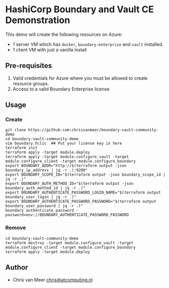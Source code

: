 # HashiCorp Boundary and Vault CE Demonstration

This demo will create the following resources on Azure:

- 1 server VM which has `docker`, `boundary-enterprise` and `vault` installed.
- 1 client VM with just a vanilla install

## Pre-requisites

1. Valid credentials for Azure where you must be allowed to create resource groups.
2. Access to a valid Boundary Enterprise license

## Usage

### Create

```shell
git clone https://github.com:chrisvanmeer/boundary-vault-community-demo
cd boundary-vault-community-demo
vim boundary.hclic  ## Put your license key in here
terraform init
terraform apply -target module.deploy
terraform apply -target module.configure_vault -target module.configure_client -target module.configure_boundary
export BOUNDARY_ADDR="http://$(terraform output -json boundary_ip_address | jq -r .):9200"
export BOUNDARY_SCOPE_ID="$(terraform output -json boundary_scope_id | jq -r .)"
export BOUNDARY_AUTH_METHOD_ID="$(terraform output -json boundary_auth_method_id | jq -r .)"
export BOUNDARY_AUTHENTICATE_PASSWORD_LOGIN_NAME="$(terraform output boundary_user_login | jq -r .)"
export BOUNDARY_AUTHENTICATE_PASSWORD_PASSWORD="$(terraform output boundary_user_password | jq -r .)"
boundary authenticate password -password=env://BOUNDARY_AUTHENTICATE_PASSWORD_PASSWORD
```

### Remove

```shell
cd boundary-vault-community-demo
terraform destroy -target module.configure_vault -target module.configure_client -target module.configure_boundary
terraform apply -target module.deploy
```

## Author

- Chris van Meer <chris@atcomputing.nl>
